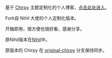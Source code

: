 基于 [Chirpy](https://github.com/cotes2020/jekyll-theme-chirpy) 主题定制化的个人博客，[点击此处进入](https://nihil.cc/)。

Fork自 Nihil 大佬的个人定制化版本。

开箱即用，很方便也很好看，感谢分享。

原Nihil版本在[Nihil](https://github.com/Olimiya/olimiya.github.io/tree/Nihil)中。

原版本的 Chirpy 在 [original-chirpy](https://github.com/Olimiya/olimiya.github.io/tree/original-chirpy) 分支保持同步。